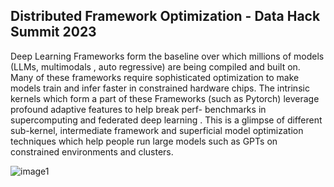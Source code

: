 ## Distributed Framework Optimization - Data Hack Summit 2023

Deep Learning Frameworks form the baseline over which millions of models (LLMs, multimodals , auto regressive) are being compiled and built on.
Many of these frameworks require sophisticated optimization to make models train and infer faster in constrained hardware chips. The intrinsic kernels which form a part of these Frameworks (such as Pytorch) leverage profound adaptive features to help break perf- benchmarks in supercomputing and federated deep learning . This is a glimpse of different sub-kernel, intermediate framework and superficial model optimization techniques which help people run large models such as GPTs on constrained environments and clusters.

![image1](https://github.com/abhilash1910/Framework-Optimization/assets/30946547/fdfc9d05-edca-4794-bb4f-c55575fea960)

